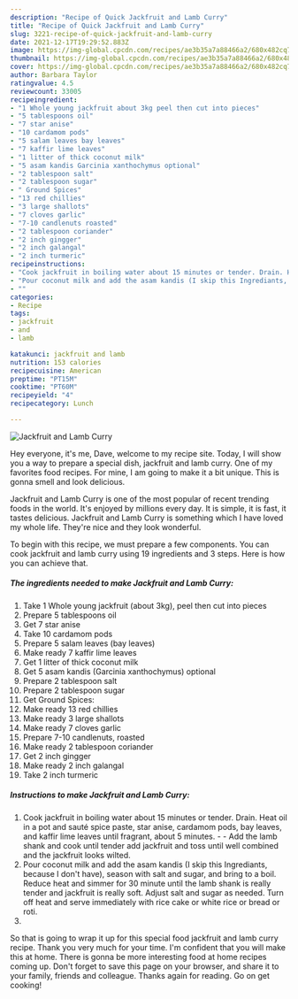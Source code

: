 ```yaml
---
description: "Recipe of Quick Jackfruit and Lamb Curry"
title: "Recipe of Quick Jackfruit and Lamb Curry"
slug: 3221-recipe-of-quick-jackfruit-and-lamb-curry
date: 2021-12-17T19:29:52.883Z
image: https://img-global.cpcdn.com/recipes/ae3b35a7a88466a2/680x482cq70/jackfruit-and-lamb-curry-recipe-main-photo.jpg
thumbnail: https://img-global.cpcdn.com/recipes/ae3b35a7a88466a2/680x482cq70/jackfruit-and-lamb-curry-recipe-main-photo.jpg
cover: https://img-global.cpcdn.com/recipes/ae3b35a7a88466a2/680x482cq70/jackfruit-and-lamb-curry-recipe-main-photo.jpg
author: Barbara Taylor
ratingvalue: 4.5
reviewcount: 33005
recipeingredient:
- "1 Whole young jackfruit about 3kg peel then cut into pieces"
- "5 tablespoons oil"
- "7 star anise"
- "10 cardamom pods"
- "5 salam leaves bay leaves"
- "7 kaffir lime leaves"
- "1 litter of thick coconut milk"
- "5 asam kandis Garcinia xanthochymus optional"
- "2 tablespoon salt"
- "2 tablespoon sugar"
- " Ground Spices"
- "13 red chillies"
- "3 large shallots"
- "7 cloves garlic"
- "7-10 candlenuts roasted"
- "2 tablespoon coriander"
- "2 inch gingger"
- "2 inch galangal"
- "2 inch turmeric"
recipeinstructions:
- "Cook jackfruit in boiling water about 15 minutes or tender. Drain. Heat oil in a pot and sauté spice paste, star anise, cardamom pods, bay leaves, and kaffir lime leaves until fragrant, about 5 minutes.  Add the lamb shank and cook until tender add jackfruit and toss until well combined and the jackfruit looks wilted."
- "Pour coconut milk and add the asam kandis (I skip this Ingrediants, because I don&#39;t have), season with salt and sugar, and bring to a boil. Reduce heat and simmer for 30 minute until the lamb shank is really tender and jackfruit is really soft. Adjust salt and sugar as needed. Turn off heat and serve immediately with rice cake or white rice or bread or roti."
- ""
categories:
- Recipe
tags:
- jackfruit
- and
- lamb

katakunci: jackfruit and lamb 
nutrition: 153 calories
recipecuisine: American
preptime: "PT15M"
cooktime: "PT60M"
recipeyield: "4"
recipecategory: Lunch

---
```



![Jackfruit and Lamb Curry](https://img-global.cpcdn.com/recipes/ae3b35a7a88466a2/680x482cq70/jackfruit-and-lamb-curry-recipe-main-photo.jpg)

Hey everyone, it's me, Dave, welcome to my recipe site. Today, I will show you a way to prepare a special dish, jackfruit and lamb curry. One of my favorites food recipes. For mine, I am going to make it a bit unique. This is gonna smell and look delicious.



Jackfruit and Lamb Curry is one of the most popular of recent trending foods in the world. It's enjoyed by millions every day. It is simple, it is fast, it tastes delicious. Jackfruit and Lamb Curry is something which I have loved my whole life. They're nice and they look wonderful.


To begin with this recipe, we must prepare a few components. You can cook jackfruit and lamb curry using 19 ingredients and 3 steps. Here is how you can achieve that.

<!--inarticleads1-->

##### The ingredients needed to make Jackfruit and Lamb Curry:

1. Take 1 Whole young jackfruit (about 3kg), peel then cut into pieces
1. Prepare 5 tablespoons oil
1. Get 7 star anise
1. Take 10 cardamom pods
1. Prepare 5 salam leaves (bay leaves)
1. Make ready 7 kaffir lime leaves
1. Get 1 litter of thick coconut milk
1. Get 5 asam kandis (Garcinia xanthochymus) optional
1. Prepare 2 tablespoon salt
1. Prepare 2 tablespoon sugar
1. Get  Ground Spices:
1. Make ready 13 red chillies
1. Make ready 3 large shallots
1. Make ready 7 cloves garlic
1. Prepare 7-10 candlenuts, roasted
1. Make ready 2 tablespoon coriander
1. Get 2 inch gingger
1. Make ready 2 inch galangal
1. Take 2 inch turmeric




<!--inarticleads2-->

##### Instructions to make Jackfruit and Lamb Curry:

1. Cook jackfruit in boiling water about 15 minutes or tender. Drain. Heat oil in a pot and sauté spice paste, star anise, cardamom pods, bay leaves, and kaffir lime leaves until fragrant, about 5 minutes. -  - Add the lamb shank and cook until tender add jackfruit and toss until well combined and the jackfruit looks wilted.
1. Pour coconut milk and add the asam kandis (I skip this Ingrediants, because I don&#39;t have), season with salt and sugar, and bring to a boil. Reduce heat and simmer for 30 minute until the lamb shank is really tender and jackfruit is really soft. Adjust salt and sugar as needed. Turn off heat and serve immediately with rice cake or white rice or bread or roti.
1. 




So that is going to wrap it up for this special food jackfruit and lamb curry recipe. Thank you very much for your time. I'm confident that you will make this at home. There is gonna be more interesting food at home recipes coming up. Don't forget to save this page on your browser, and share it to your family, friends and colleague. Thanks again for reading. Go on get cooking!
